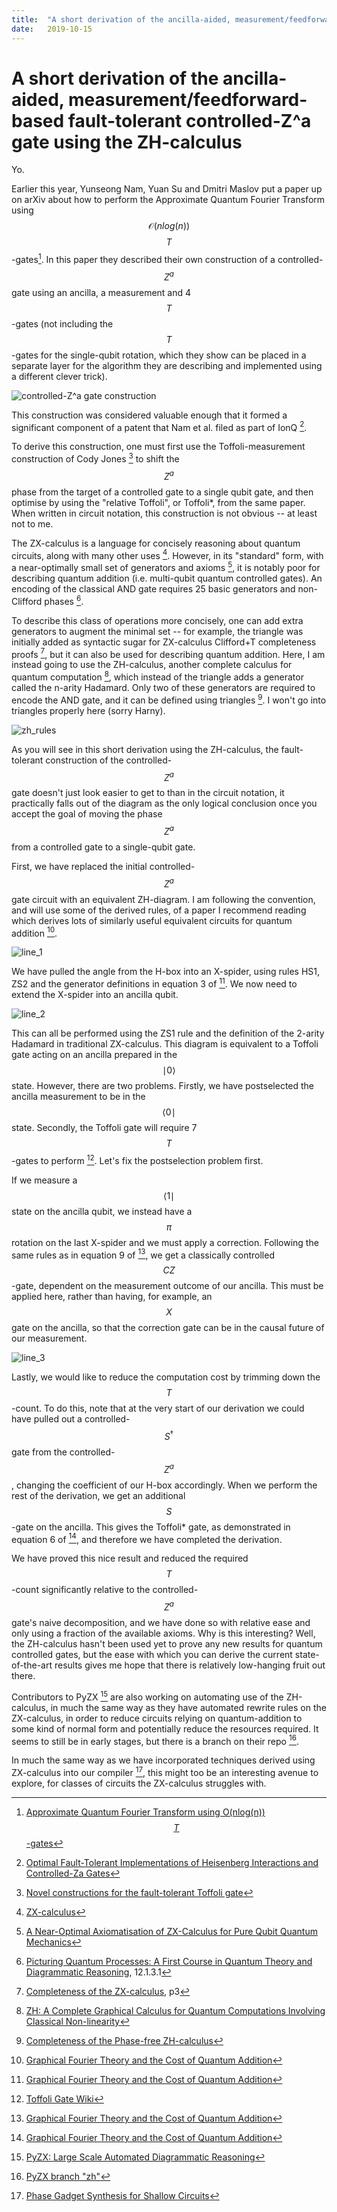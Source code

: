 ```yaml
---
title:  "A short derivation of the ancilla-aided, measurement/feedforward-based fault-tolerant controlled-Z^a gate using the ZH-calculus"
date:   2019-10-15
---
```


# A short derivation of the ancilla-aided, measurement/feedforward-based fault-tolerant controlled-Z^a gate using the ZH-calculus

Yo.


Earlier this year, Yunseong Nam, Yuan Su and Dmitri Maslov put a paper up on arXiv about how to perform the Approximate Quantum Fourier Transform using $$\mathcal{O}(nlog(n))$$ $$T$$-gates[^1]. In this paper they described their own construction of a controlled-$$Z^a$$ gate using an ancilla, a measurement and 4 $$T$$-gates (not including the $$T$$-gates for the single-qubit rotation, which they show can be placed in a separate layer for the algorithm they are describing and implemented using a different clever trick).

![controlled-Z^a gate construction](/assets/cza_construction.png)

This construction was considered valuable enough that it formed a significant component of a patent that Nam et al. filed as part of IonQ [^2].

To derive this construction, one must first use the Toffoli-measurement construction of Cody Jones [^3] to shift the $$Z^a$$ phase from the target of a controlled gate to a single qubit gate, and then optimise by using the "relative Toffoli", or Toffoli*, from the same paper. When written in circuit notation, this construction is not obvious -- at least not to me.

The ZX-calculus is a language for concisely reasoning about quantum circuits, along with many other uses [^4]. However, in its "standard" form, with a near-optimally small set of generators and axioms [^5], it is notably poor for describing quantum addition (i.e. multi-qubit quantum controlled gates). An encoding of the classical AND gate requires 25 basic generators and non-Clifford phases [^6].

To describe this class of operations more concisely, one can add extra generators to augment the minimal set -- for example, the triangle was initially added as syntactic sugar for ZX-calculus Clifford+T completeness proofs [^7], but it can also be used for describing quantum addition. Here, I am instead going to use the ZH-calculus, another complete calculus for quantum computation [^8], which instead of the triangle adds a generator called the n-arity Hadamard. Only two of these generators are required to encode the AND gate, and it can be defined using triangles [^9]. I won't go into triangles properly here (sorry Harny).

![zh_rules](/assets/zh_rules.png)

As you will see in this short derivation using the ZH-calculus, the fault-tolerant construction of the controlled-$$Z^a$$ gate doesn't just look easier to get to than in the circuit notation, it practically falls out of the diagram as the only logical conclusion once you accept the goal of moving the phase $$Z^a$$ from a controlled gate to a single-qubit gate.

First, we have replaced the initial controlled-$$Z^a$$ gate circuit with an equivalent ZH-diagram. I am following the convention, and will use some of the derived rules, of a paper I recommend reading which derives lots of similarly useful equivalent circuits for quantum addition [^10].

![line_1](/assets/line1.png)

We have pulled the angle from the H-box into an X-spider, using rules HS1, ZS2 and the generator definitions in equation 3 of [^10]. We now need to extend the X-spider into an ancilla qubit.

![line_2](/assets/line2.png)

This can all be performed using the ZS1 rule and the definition of the 2-arity Hadamard in traditional ZX-calculus. This diagram is equivalent to a Toffoli gate acting on an ancilla prepared in the $$\mid 0\rangle$$ state. However, there are two problems. Firstly, we have postselected the ancilla measurement to be in the $$\langle 0 \mid$$ state. Secondly, the Toffoli gate will require 7 $$T$$-gates to perform [^11]. Let's fix the postselection problem first.

If we measure a $$\langle 1 \mid$$ state on the ancilla qubit, we instead have a $$\pi$$ rotation on the last X-spider and we must apply a correction. Following the same rules as in equation 9 of [^10], we get a classically controlled $$CZ$$-gate, dependent on the measurement outcome of our ancilla. This must be applied here, rather than having, for example, an $$X$$ gate on the ancilla, so that the correction gate can be in the causal future of our measurement.

![line_3](/assets/line3.png)

Lastly, we would like to reduce the computation cost by trimming down the $$T$$-count. To do this, note that at the very start of our derivation we could have pulled out a controlled-$$S^{\dagger}$$ gate from the controlled-$$Z^a$$, changing the coefficient of our H-box accordingly. When we perform the rest of the derivation, we get an additional $$S$$-gate on the ancilla. This gives the Toffoli* gate, as demonstrated in equation 6 of [^10], and therefore we have completed the derivation.

We have proved this nice result and reduced the required $$T$$-count significantly relative to the controlled-$$Z^a$$ gate's naive decomposition, and we have done so with relative ease and only using a fraction of the available axioms. Why is this interesting? Well, the ZH-calculus hasn't been used yet to prove any new results for quantum controlled gates, but the ease with which you can derive the current state-of-the-art results gives me hope that there is relatively low-hanging fruit out there.

Contributors to PyZX [^12] are also working on automating use of the ZH-calculus, in much the same way as they have automated rewrite rules on the ZX-calculus, in order to reduce circuits relying on quantum-addition to some kind of normal form and potentially reduce the resources required. It seems to still be in early stages, but there is a branch on their repo [^13].

In much the same way as we have incorporated techniques derived using ZX-calculus into our compiler [^14], this might too be an interesting avenue to explore, for classes of circuits the ZX-calculus struggles with.

[^1]: [Approximate Quantum Fourier Transform using O(nlog(n)) $$T$$-gates](https://arxiv.org/pdf/1803.04933.pdf)
[^2]: [Optimal Fault-Tolerant Implementations of Heisenberg Interactions and Controlled-Za Gates](https://patentimages.storage.googleapis.com/02/c6/2f/1ae76f4e15261b/US20190258757A1.pdf)
[^3]: [Novel constructions for the fault-tolerant Toffoli gate](https://arxiv.org/pdf/1212.5069.pdf)
[^4]: [ZX-calculus](http://zxcalculus.com/publications.html)
[^5]: [A Near-Optimal Axiomatisation of ZX-Calculus for Pure Qubit Quantum Mechanics](https://arxiv.org/pdf/1812.09114.pdf)
[^6]: [Picturing Quantum Processes: A First Course in Quantum Theory and Diagrammatic Reasoning](https://dx.doi.org/10.1017/9781316219317), 12.1.3.1
[^7]: [Completeness of the ZX-calculus](https://arxiv.org/pdf/1903.06035.pdf), p3
[^8]: [ZH: A Complete Graphical Calculus for Quantum Computations Involving Classical Non-linearity](https://arxiv.org/pdf/1805.02175.pdf)
[^9]: [Completeness of the Phase-free ZH-calculus](https://arxiv.org/pdf/1904.07545.pdf)
[^10]: [Graphical Fourier Theory and the Cost of Quantum Addition](https://arxiv.org/abs/1904.07551)
[^11]: [Toffoli Gate Wiki](https://en.wikipedia.org/wiki/Toffoli_gate#Relation_to_quantum_computing)
[^12]: [PyZX: Large Scale Automated Diagrammatic Reasoning](https://arxiv.org/abs/1904.04735)
[^13]: [PyZX branch "zh"](https://github.com/Quantomatic/pyzx/tree/zh)
[^14]: [Phase Gadget Synthesis for Shallow Circuits](https://arxiv.org/abs/1906.01734)